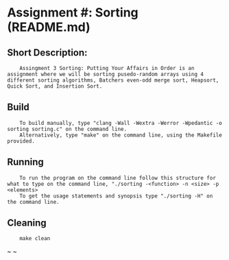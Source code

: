 # Assignment #: Sorting (README.md)

## Short Description: 
        Assingment 3 Sorting: Putting Your Affairs in Order is an assignment where we will be sorting pusedo-random arrays using 4 different sorting algorithms, Batchers even-odd merge sort, Heapsort, Quick Sort, and Insertion Sort.
## Build 
        To build manually, type "clang -Wall -Wextra -Werror -Wpedantic -o sorting sorting.c" on the command line.
        Alternatively, type "make" on the command line, using the Makefile provided.

## Running 
        To run the program on the command line follow this structure for what to type on the command line, "./sorting -<function> -n <size> -p <elements>
        To get the usage statements and synopsis type "./sorting -H" on the command line.

## Cleaning 
        make clean
~
~                          

